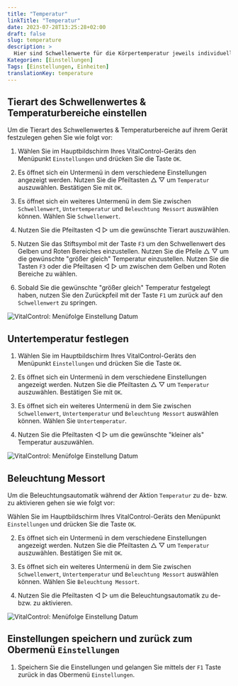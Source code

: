 ```yaml
---
title: "Temperatur"
linkTitle: "Temperatur"
date: 2023-07-28T13:25:28+02:00
draft: false
slug: temperature
description: >
  Hier sind Schwellenwerte für die Körpertemperatur jeweils individuell für die Tierarten Kalb, Kuh und Lamm hinterlegt. Das gelbe und das rote Feld zeigen jeweils den Schwellenwert für „erhöhte Temperatur“ bzw. für „Fieber“. VitalControl setzt Tiere im gelben und roten Bereich auf die Alarmliste und erleichtert Ihnen so die Kontrolle kranker Tiere. Ein Schwellenwert für Untertemperatur kann ebenfalls frei definiert werden. Zusätzlich finden Sie hier auch die Einstellungen für die Ein/Aus-Automatik zur Beleuchtung des Messorts
Kategorien: [Einstellungen]
Tags: [Einstellungen, Einheiten]
translationKey: temperature
---
```

## Tierart des Schwellenwertes & Temperaturbereiche einstellen

Um die Tierart des Schwellenwertes & Temperaturbereiche auf ihrem Gerät festzulegen gehen Sie wie folgt vor:

1. Wählen Sie im Hauptbildschirm Ihres VitalControl-Geräts den Menüpunkt `Einstellungen` und drücken Sie die Taste `OK`.

2. Es öffnet sich ein Untermenü in dem verschiedene Einstellungen angezeigt werden. Nutzen Sie die Pfeiltasten △ ▽ um `Temperatur` auszuwählen. Bestätigen Sie mit `OK`.

3. Es öffnet sich ein weiteres Untermenü in dem Sie zwischen `Schwellenwert`, `Untertemperatur` und `Beleuchtung Messort`
auswählen können. Wählen Sie `Schwellenwert`. 

4. Nutzen Sie die Pfeiltasten ◁ ▷ um die gewünschte Tierart auszuwählen.

5. Nutzen Sie das Stiftsymbol mit der Taste `F3` um den Schwellenwert des Gelben und Roten Bereiches einzustellen. Nutzen Sie die Pfeile △ ▽ um die gewünschte "größer gleich" Temperatur einzustellen. Nutzen Sie die Tasten `F3` oder die Pfeiltasen ◁ ▷ um zwischen dem Gelben und Roten Bereiche zu wählen. 

6. Sobald Sie die gewünschte "größer gleich" Temperatur festgelegt haben, nutzen Sie den Zurückpfeil mit der Taste `F1` um zurück auf den `Schwellenwert` zu springen.

![VitalControl: Menüfolge Einstellung Datum](../bilder/schwellenwert.png "Datum einstellen")

## Untertemperatur festlegen

1.  Wählen Sie im Hauptbildschirm Ihres VitalControl-Geräts den Menüpunkt `Einstellungen` und drücken Sie die Taste `OK`.

2. Es öffnet sich ein Untermenü in dem verschiedene Einstellungen angezeigt werden. Nutzen Sie die Pfeiltasten △ ▽ um `Temperatur` auszuwählen. Bestätigen Sie mit `OK`.

3. Es öffnet sich ein weiteres Untermenü in dem Sie zwischen `Schwellenwert`, `Untertemperatur` und `Beleuchtung Messort`
auswählen können. Wählen Sie `Untertemperatur`. 

4. Nutzen Sie die Pfeiltasten ◁ ▷ um die gewünschte "kleiner als" Temperatur auszuwählen.

![VitalControl: Menüfolge Einstellung Datum](../bilder/untertemperatur.png "Datum einstellen")

## Beleuchtung Messort

Um die Beleuchtungsautomatik während der Aktion `Temperatur` zu de- bzw. zu aktivieren gehen sie wie folgt vor:

Wählen Sie im Hauptbildschirm Ihres VitalControl-Geräts den Menüpunkt `Einstellungen` und drücken Sie die Taste `OK`.

2. Es öffnet sich ein Untermenü in dem verschiedene Einstellungen angezeigt werden. Nutzen Sie die Pfeiltasten △ ▽ um `Temperatur` auszuwählen. Bestätigen Sie mit `OK`.

3. Es öffnet sich ein weiteres Untermenü in dem Sie zwischen `Schwellenwert`, `Untertemperatur` und `Beleuchtung Messort`
auswählen können. Wählen Sie `Beleuchtung Messort`. 

4. Nutzen Sie die Pfeiltasten ◁ ▷ um die Beleuchtungsautomatik zu de- bzw. zu aktivieren. 

![VitalControl: Menüfolge Einstellung Datum](../bilder/beleuchtung.png "Datum einstellen")

## Einstellungen speichern und zurück zum Obermenü `Einstellungen`

1. Speichern Sie die Einstellungen und gelangen Sie mittels der `F1` Taste zurück in das Obermenü `Einstellungen`.

